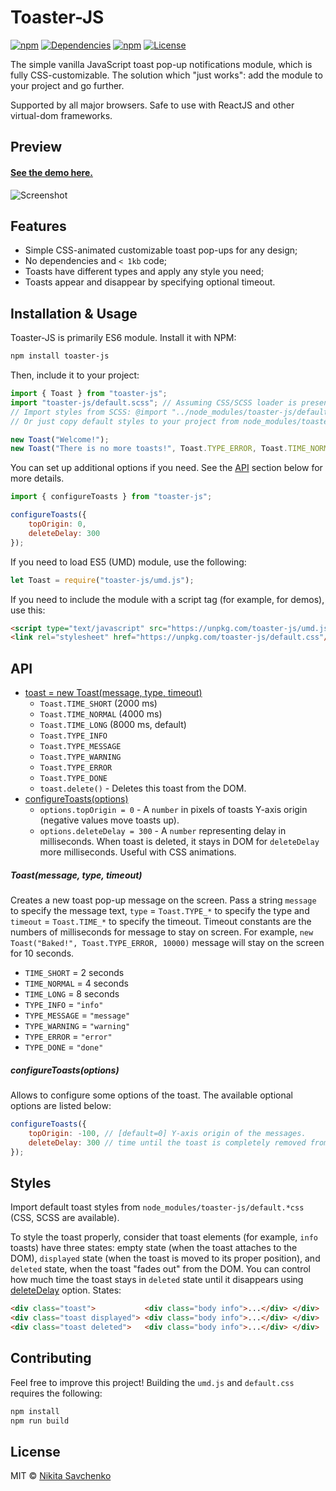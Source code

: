# Toaster-JS

[![npm](https://img.shields.io/npm/v/toaster-js.svg)](https://www.npmjs.com/package/toaster-js)
[![Dependencies](https://img.shields.io/badge/dependencies-none-brightgreen.svg)](http://npm.anvaka.com/#/view/2d/toaster-js)
[![npm](https://img.shields.io/npm/dm/toaster-js.svg)](https://www.npmjs.com/package/toaster-js)
[![License](https://img.shields.io/github/license/zitros/toaster-js.svg)](LICENSE)

The simple vanilla JavaScript toast pop-up notifications module, which is fully CSS-customizable.
The solution which "just works": add the module to your project and go further.

Supported by all major browsers. Safe to use with ReactJS and other virtual-dom frameworks.

Preview
-------

#### [See the demo here.](https://zitros.github.io/toaster-js)

![Screenshot](https://user-images.githubusercontent.com/4989256/29067281-bda23354-7c3a-11e7-83e6-0134711d4b04.png)

Features
--------

+ Simple CSS-animated customizable toast pop-ups for any design;
+ No dependencies and `< 1kb` code; 
+ Toasts have different types and apply any style you need;
+ Toasts appear and disappear by specifying optional timeout.

Installation & Usage
--------------------

Toaster-JS is primarily ES6 module. Install it with NPM:

```bash
npm install toaster-js
```

Then, include it to your project:

```javascript
import { Toast } from "toaster-js";
import "toaster-js/default.scss"; // Assuming CSS/SCSS loader is present
// Import styles from SCSS: @import "../node_modules/toaster-js/default.scss";
// Or just copy default styles to your project from node_modules/toaster-js/default.*css. 

new Toast("Welcome!");
new Toast("There is no more toasts!", Toast.TYPE_ERROR, Toast.TIME_NORMAL);
```

You can set up additional options if you need. See the [API](#api) section below for more details.

```javascript
import { configureToasts } from "toaster-js";

configureToasts({
    topOrigin: 0,
    deleteDelay: 300
});
```

If you need to load ES5 (UMD) module, use the following:

```javascript
let Toast = require("toaster-js/umd.js");
```

If you need to include the module with a script tag (for example, for demos), use this:

```html
<script type="text/javascript" src="https://unpkg.com/toaster-js/umd.js"></script>
<link rel="stylesheet" href="https://unpkg.com/toaster-js/default.css"/>
```

API
---

+ [toast = new Toast(message, type, timeout)](#toastmessage-type-timeout)
    + `Toast.TIME_SHORT` (2000 ms)
    + `Toast.TIME_NORMAL` (4000 ms)
    + `Toast.TIME_LONG` (8000 ms, default)
    + `Toast.TYPE_INFO`
    + `Toast.TYPE_MESSAGE`
    + `Toast.TYPE_WARNING`
    + `Toast.TYPE_ERROR`
    + `Toast.TYPE_DONE`
    + `toast.delete()` - Deletes this toast from the DOM.
+ [configureToasts(options)](#configuretoastsoptions)
    + `options.topOrigin = 0` - A `number` in pixels of toasts Y-axis origin (negative values move toasts up).
    + `options.deleteDelay = 300` - A `number` representing delay in milliseconds. When toast is deleted, it stays in DOM for `deleteDelay` more milliseconds. Useful with CSS animations.

##### Toast(message, type, timeout)

Creates a new toast pop-up message on the screen. Pass a string `message` to specify the message 
text, `type` = `Toast.TYPE_*` to specify the type and `timeout` = `Toast.TIME_*` to specify the 
timeout. Timeout constants are the numbers of milliseconds for message to stay on screen. For 
example, `new Toast("Baked!", Toast.TYPE_ERROR, 10000)` message will stay on the screen for 10 
seconds.

+ `TIME_SHORT` = 2 seconds
+ `TIME_NORMAL` = 4 seconds
+ `TIME_LONG` = 8 seconds
+ `TYPE_INFO` = `"info"`
+ `TYPE_MESSAGE` = `"message"`
+ `TYPE_WARNING` = `"warning"`
+ `TYPE_ERROR` = `"error"`
+ `TYPE_DONE` = `"done"`

##### configureToasts(options)

Allows to configure some options of the toast. The available optional options are listed below:

```js
configureToasts({
    topOrigin: -100, // [default=0] Y-axis origin of the messages.
    deleteDelay: 300 // time until the toast is completely removed from the DOM after deleting. 
});
```

Styles
------

Import default toast styles from `node_modules/toaster-js/default.*css` (CSS, SCSS are available).

To style the toast properly, consider that toast elements (for example, `info` toasts) have three 
states: empty state (when the toast attaches to the DOM), `displayed` state (when the toast is moved
to its proper position), and `deleted` state, when the toast "fades out" from the DOM. You can 
control how much time the toast stays in `deleted` state until it disappears using 
[deleteDelay](#api) option. States:

```html
<div class="toast">           <div class="body info">...</div> </div>
<div class="toast displayed"> <div class="body info">...</div> </div>
<div class="toast deleted">   <div class="body info">...</div> </div>
```

Contributing
------------

Feel free to improve this project! Building the `umd.js` and `default.css` requires the following:

```bash
npm install
npm run build
```

License
-------

MIT © [Nikita Savchenko](https://nikita.tk)